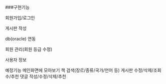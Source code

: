 ###구현기능


회원가입/로그인


게시판 작성


db(oracle) 연동


회원 관리(회원 등급 수정)


사용자 정보

예정기능
메인화면에 모아보기
책 검색(장르/종류/국가/언어 등)
게시판 수정/삭제/조회수/추천
댓글 작성/수정/삭제/추천
